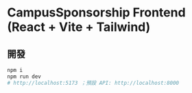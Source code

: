 # CampusSponsorship Frontend (React + Vite + Tailwind)

## 開發
```bash
npm i
npm run dev
# http://localhost:5173 ；預設 API: http://localhost:8000
```
